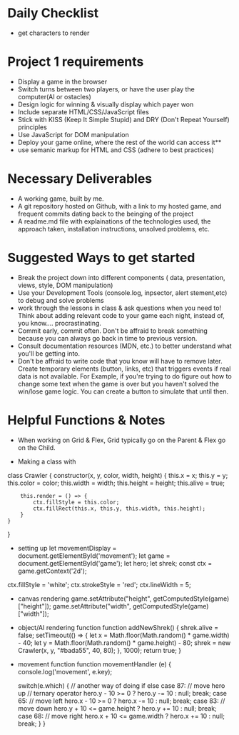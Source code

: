 # Daily Checklist
- get characters to render





# Project 1 requirements

- Display a game in the browser
- Switch turns between two players, or have the user play the computer(AI or ostacles)
- Design logic for winning & visually display which payer won
- Include separate HTML/CSS/JavaScript files
- Stick with KISS (Keep It Simple Stupid) and DRY (Don't Repeat Yourself) principles
- Use JavaScript for DOM manipulation
- Deploy your game online, where the rest of the world can access it**
- use semanic markup for HTML and CSS (adhere to best practices)


# Necessary Deliverables
 - A working game, built by me.
 - A git repository hosted on Github, with a link to my hosted game, and frequent commits dating back to the beinging of the project
 - A readme.md file with explainations of the technologies used, the approach taken, installation instructions, unsolved problems, etc.

 # Suggested Ways to get started

 - Break the project down into different components ( data, presentation, views, style, DOM manipulation)
 - Use your Development Tools (console.log, inpsector, alert stement,etc) to debug and solve problems
 - work through the lessons in class & ask questions when you need to! Think about adding relevant code to your game each night, instead of, you know.... procrastinating.
 - Commit early, commit often. Don't be affraid to break something because you can always go back in time to previous version.
 - Consult documentation resources (MDN, etc.) to better understand what you'll be getting into.
 - Don't be affraid to write code that you know will have to remove later. Create temporary elements (button, links, etc) that triggers events if real data is not available. For Example, if you're trying to do figure out how to change some text when the game is over but you haven't solved the win/lose game logic. You can create a button to simulate that until then.

# Helpful Functions & Notes

- When working on Grid & Flex, Grid typically go on the Parent & Flex go on the Child.

- Making a class with

class Crawler {
    constructor(x, y, color, width, height) {
        this.x = x;
        this.y = y;
        this.color = color;
        this.width = width;
        this.height = height;
        this.alive = true;
        
        this.render = () => {
            ctx.fillStyle = this.color;
            ctx.fillRect(this.x, this.y, this.width, this.height);
        }
    }
}

- setting up 
let movementDisplay = document.getElementById('movement');
let game = document.getElementById('game');
let hero;
let shrek;
const ctx = game.getContext('2d');

ctx.fillStyle = 'white';
ctx.strokeStyle = 'red';
ctx.lineWidth = 5;

- canvas rendering
game.setAttribute("height", getComputedStyle(game)["height"]);
game.setAttribute("width", getComputedStyle(game)["width"]);

- object/AI rendering function
function addNewShrek() {
    shrek.alive = false;
    setTimeout(() => {
      let x = Math.floor(Math.random() * game.width) - 40;
      let y = Math.floor(Math.random() * game.height) - 80;
      shrek = new Crawler(x, y, "#bada55", 40, 80);
    }, 1000);
    return true;
  }

- movement function
function movementHandler (e) {
    console.log('movement', e.key);
    
    switch(e.which) { // another way of doing if else
        case 87:
            // move hero up
            // ternary operator
            hero.y - 10 >= 0 ? hero.y -= 10 : null;
            break;
        case 65:
            // move left
            hero.x - 10 >= 0 ? hero.x -= 10 : null;
            break;
        case 83:
            // move down
            hero.y + 10 <= game.height ? hero.y += 10 : null;
            break;
        case 68:
            // move right
            hero.x + 10 <=  game.width ? hero.x += 10 : null;
            break;
    }
}  